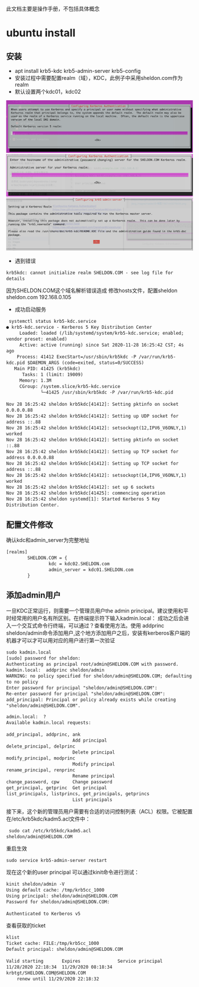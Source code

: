 此文档主要是操作手册，不包括具体概念
# ubuntu install
## 安装
- apt install krb5-kdc krb5-admin-server krb5-config
- 安装过程中需要配置realm（域），KDC，此例子中采用sheldon.com作为realm
- 默认设置两个kdc01，kdc02

![Configuring Kerberos Authentication](https://raw.githubusercontent.com/Danielyan86/xiaoshujiang_images/master/小书匠/1606551157988.png)
![enter description here](https://raw.githubusercontent.com/Danielyan86/xiaoshujiang_images/master/小书匠/1606551659373.png)
![enter description here](https://raw.githubusercontent.com/Danielyan86/xiaoshujiang_images/master/小书匠/1606551685372.png)
- 遇到错误
```shell script
krb5kdc: cannot initialize realm SHELDON.COM - see log file for details
```
因为SHELDON.COM这个域名解析错误造成
修改hosts文件，配置sheldon
sheldon.com 192.168.0.105

- 成功启动服务

```shell script
 systemctl status krb5-kdc.service
● krb5-kdc.service - Kerberos 5 Key Distribution Center
     Loaded: loaded (/lib/systemd/system/krb5-kdc.service; enabled; vendor preset: enabled)
     Active: active (running) since Sat 2020-11-28 16:25:42 CST; 4s ago
    Process: 41412 ExecStart=/usr/sbin/krb5kdc -P /var/run/krb5-kdc.pid $DAEMON_ARGS (code=exited, status=0/SUCCESS)
   Main PID: 41425 (krb5kdc)
      Tasks: 1 (limit: 19009)
     Memory: 1.3M
     CGroup: /system.slice/krb5-kdc.service
             └─41425 /usr/sbin/krb5kdc -P /var/run/krb5-kdc.pid

Nov 28 16:25:42 sheldon krb5kdc[41412]: Setting pktinfo on socket 0.0.0.0.88
Nov 28 16:25:42 sheldon krb5kdc[41412]: Setting up UDP socket for address ::.88
Nov 28 16:25:42 sheldon krb5kdc[41412]: setsockopt(12,IPV6_V6ONLY,1) worked
Nov 28 16:25:42 sheldon krb5kdc[41412]: Setting pktinfo on socket ::.88
Nov 28 16:25:42 sheldon krb5kdc[41412]: Setting up TCP socket for address 0.0.0.0.88
Nov 28 16:25:42 sheldon krb5kdc[41412]: Setting up TCP socket for address ::.88
Nov 28 16:25:42 sheldon krb5kdc[41412]: setsockopt(14,IPV6_V6ONLY,1) worked
Nov 28 16:25:42 sheldon krb5kdc[41412]: set up 6 sockets
Nov 28 16:25:42 sheldon krb5kdc[41425]: commencing operation
Nov 28 16:25:42 sheldon systemd[1]: Started Kerberos 5 Key Distribution Center.
```

## 配置文件修改
确认kdc和admin_server为完整地址
```editorconfig
[realms]
        SHELDON.COM = {
                kdc = kdc02.SHELDON.com
                admin_server = kdc01.SHELDON.com
        }
```

## 添加admin用户
一旦KDC正常运行，则需要一个管理员用户the admin principal。建议使用和平时经常用的用户名有所区别。在终端提示符下输入kadmin.local：
成功之后会进入一个交互式命令行终端，可以通过？查看使用方法。使用 addprinc sheldon/admin命令添加用户,这个地方添加用户之后，安装有kerberos客户端的机器才可以才可以用对应的用户进行第一次验证
```shell script
sudo kadmin.local
[sudo] password for sheldon:
Authenticating as principal root/admin@SHELDON.COM with password.
kadmin.local:  addprinc sheldon/admin
WARNING: no policy specified for sheldon/admin@SHELDON.COM; defaulting to no policy
Enter password for principal "sheldon/admin@SHELDON.COM":
Re-enter password for principal "sheldon/admin@SHELDON.COM":
add_principal: Principal or policy already exists while creating "sheldon/admin@SHELDON.COM".
```

```shell script
admin.local:  ?
Available kadmin.local requests:

add_principal, addprinc, ank
                         Add principal
delete_principal, delprinc
                         Delete principal
modify_principal, modprinc
                         Modify principal
rename_principal, renprinc
                         Rename principal
change_password, cpw     Change password
get_principal, getprinc  Get principal
list_principals, listprincs, get_principals, getprincs
                         List principals
```
接下来，这个新的管理员用户需要有合适的访问控制列表（ACL）权限。它被配置在/etc/krb5kdc/kadm5.acl文件中：

```shell script
 sudo cat /etc/krb5kdc/kadm5.acl
sheldon/admin@SHELDON.COM
```

重启生效
```shell script
sudo service krb5-admin-server restart
```

现在这个新的user principal 可以通过kinit命令进行测试：
```shell script
kinit sheldon/admin -V
Using default cache: /tmp/krb5cc_1000
Using principal: sheldon/admin@SHELDON.COM
Password for sheldon/admin@SHELDON.COM:

Authenticated to Kerberos v5
```

查看获取的ticket
```shell script
klist
Ticket cache: FILE:/tmp/krb5cc_1000
Default principal: sheldon/admin@SHELDON.COM

Valid starting       Expires              Service principal
11/28/2020 22:18:34  11/29/2020 08:18:34  krbtgt/SHELDON.COM@SHELDON.COM
	renew until 11/29/2020 22:18:32

```